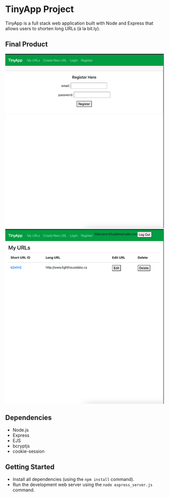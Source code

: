 # TinyApp Project

TinyApp is a full stack web application built with Node and Express that allows users to shorten long URLs (à la bit.ly).

## Final Product

!["Register Page"](https://github.com/ireckless03/tinyapp/blob/main/docs/RegisterPage.png?raw=true)
!["URL Home Page"](https://github.com/ireckless03/tinyapp/blob/main/docs/urlHomePage.png?raw=true)

## Dependencies

- Node.js
- Express
- EJS
- bcryptjs
- cookie-session

## Getting Started

- Install all dependencies (using the `npm install` command).
- Run the development web server using the `node express_server.js` command.
